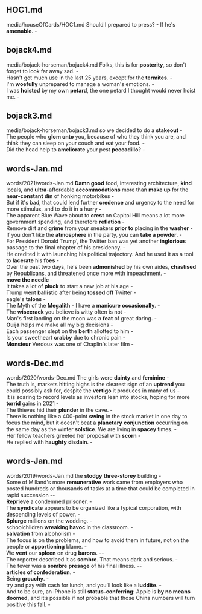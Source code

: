 ## HOC1.md ## 
media/houseOfCards/HOC1.md
Should I prepared to press? - If he's **amenable**. -  

## bojack4.md ## 
media/bojack-horseman/bojack4.md
Folks, this is for **posterity**, so don't forget to look far away sad. -  
Hasn't got much use in the last 25 years, except for the **termites**. -  
I'm **woefully** unprepared to manage a woman's emotions. -  
I was **hoisted** by my own **petard**, the one petard I thought would never hoist me. -  

## bojack3.md ## 
media/bojack-horseman/bojack3.md
so we decided to do a **stakeout** -  
The people who **glom onto** you, because of who they think you are, and think they can sleep on your couch and eat your food. -  
Did the head help to **ameliorate** your pest **peccadillo**? -  

## words-Jan.md ## 
words/2021/words-Jan.md
**Damn good** food, interesting architecture, **kind** locals, and **ultra**-affordable **accommodations** more than **make up** for the **near-constant** **din** of honking motorbikes -  
But if it's bad, that could lend further **credence** and urgency to the need for more stimulus, and to do it in a hurry -  
The apparent Blue Wave about to **crest** on Capitol Hill means a lot more government spending, and therefore **reflation** -  
Remove dirt and **grime** from your sneakers **prior to** placing in the **washer** -  
If you don't like the **atmosphere** in the party, you can **take a powder**. -  
For President Donald Trump’, the Twitter ban was yet another **inglorious** passage to the final chapter of his presidency. -  
He credited it with launching his political trajectory. And he used it as a tool to **lacerate** his **foes** -  
Over the past two days, he's been **admonished** by his own aides, **chastised** by Republicans, and threatened once more with impeachment. -  
**move the needle** -  
It takes a lot of **pluck** to start a new job at his age -  
Trump went **ballistic** after being **tossed off** Twitter -  
eagle's **talons** -  
The Myth of the **Megalith** - 
I have a **manicure** **occasionally**. -  
The **wisecrack** you believe is witty often is not -  
Man's first landing on the moon was a **feat** of great daring. -  
**Ouija** helps me make all my big decisions -  
Each passenger slept on the **berth** allotted to him -   
Is your sweetheart **crabby** due to chronic pain -  
**Monsieur** Verdoux was one of Chaplin's later film -  

## words-Dec.md ## 
words/2020/words-Dec.md
The girls were **dainty** and **feminine** -  
The truth is, markets hitting highs is the clearest sign of an **uptrend** you could possibly ask for, despite the **vertigo** it produces in many of us -  
It is soaring to record levels as investors lean into stocks, hoping for more **torrid** gains in 2021 -  
The thieves hid their **plunder** in the cave. -   
There is nothing like a 400-point **swing** in the stock market in one day to focus the mind, but it doesn't beat a **planetary** **conjunction** occurring on the same day as the winter **solstice**. We are living in **spacey** times. -  
Her fellow teachers greeted her proposal with **scorn** -  
He replied with **haughty** **disdain**. -  

## words-Jan.md ## 
words/2019/words-Jan.md
the **stodgy** **three-storey** building -  
Some of Milland's more **remunerative** work came from employers who posted hundreds or thousands of tasks at a time that could be completed in rapid succession --  
**Reprieve** a condemned prisoner. -  
The **syndicate** appears to be organized like a typical corporation, with descending levels of power. -  
**Splurge** millions on the wedding. -  
schoolchildren **wreaking havoc** in the classroom. -  
**salvation** from alcoholism -  
The focus is on the problems, and how to avoid them in future, not on the people or **apportioning** blame. -  
We **vent** our **spleen** on drug **barons**. --  
The reporter described it as **sombre**. That means dark and serious. -  
The fever was a **sombre** **presage** of his final illness. --  
**articles of confederation**. -  
Being **grouchy**. -  
try and pay with cash for lunch, and you’ll look like a **luddite**. -  
And to be sure, an iPhone is still **status-conferring**: Apple is **by no means** **doomed**, and it’s possible if not probable that those China numbers will turn positive this fall. -  
